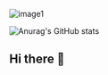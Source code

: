 ![image1](amina-taleb/ressources1/image1.jpg)

![Anurag's GitHub stats](https://github-readme-stats.vercel.app/api?username=amina-taleb&show_icons=true&bg_color=90,228B22,7CFC00,FFD700,87CEEB,4682B4)


## Hi there 👋

<!--
**amina-taleb/amina-taleb** is a ✨ _special_ ✨ repository because its `README.md` (this file) appears on your GitHub profile.

Here are some ideas to get you started:

- 🔭 I’m currently working on ...
- 🌱 I’m currently learning ...
- 👯 I’m looking to collaborate on ...
- 🤔 I’m looking for help with ...
- 💬 Ask me about ...
- 📫 How to reach me: ...
- 😄 Pronouns: ...
- ⚡ Fun fact: ...
-->


